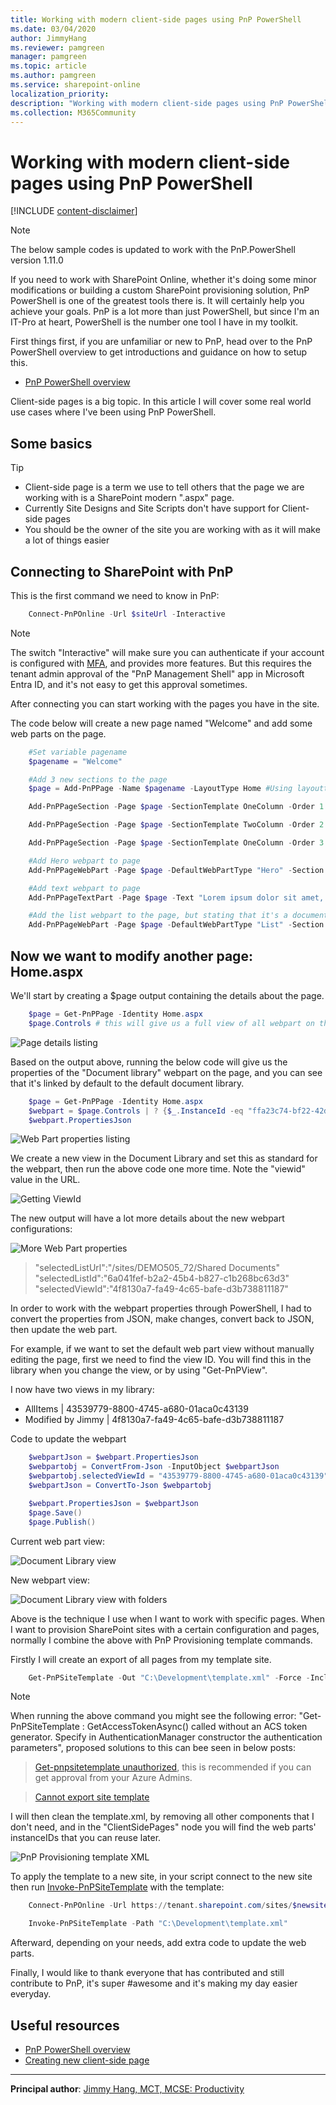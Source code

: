 ```yaml
---
title: Working with modern client-side pages using PnP PowerShell
ms.date: 03/04/2020
author: JimmyHang
ms.reviewer: pamgreen
manager: pamgreen
ms.topic: article
ms.author: pamgreen
ms.service: sharepoint-online
localization_priority: 
description: "Working with modern client-side pages using PnP PowerShell"
ms.collection: M365Community
---
```

# Working with modern client-side pages using PnP PowerShell

[!INCLUDE [content-disclaimer](includes/content-disclaimer.md)]

> [!NOTE]
> The below sample codes is updated to work with the PnP.PowerShell version 1.11.0

If you need to work with SharePoint Online, whether it's doing some minor modifications or building a custom SharePoint provisioning solution, PnP PowerShell is one of the greatest tools there is. It will certainly help you achieve your goals. PnP is a lot more than just PowerShell, but since I'm an IT-Pro at heart, PowerShell is the number one tool I have in my toolkit.

First things first, if you are unfamiliar or new to PnP, head over to the PnP PowerShell overview to get introductions and guidance on how to setup this.

* [PnP PowerShell overview](/powershell/sharepoint/sharepoint-pnp/sharepoint-pnp-cmdlets)

Client-side pages is a big topic. In this article I will cover some real world use cases where I've been using PnP PowerShell.

## Some basics

> [!TIP]
>
>* Client-side page is a term we use to tell others that the page we are working with is a SharePoint modern ".aspx" page.
>* Currently Site Designs and Site Scripts don't have support for Client-side pages
>* You should be the owner of the site you are working with as it will make a lot of things easier

## Connecting to SharePoint with PnP

This is the first command we need to know in PnP:

``` powershell
    Connect-PnPOnline -Url $siteUrl -Interactive
```

> [!NOTE]
> The switch "Interactive" will make sure you can authenticate if your account is configured with [MFA](glossary.md#multi-factor-authentication-mfa), and provides more features.
> But this requires the tenant admin approval of the "PnP Management Shell" app in Microsoft Entra ID, and it's not easy to get this approval sometimes.

After connecting you can start working with the pages you have in the site.

The code below will create a new page named "Welcome" and add some web parts on the page.

``` powershell
    #Set variable pagename  
    $pagename = "Welcome"  

    #Add 3 new sections to the page  
    $page = Add-PnPPage -Name $pagename -LayoutType Home #Using layouttype Home, removes the title and banner zone

    Add-PnPPageSection -Page $page -SectionTemplate OneColumn -Order 1 # OneColumnFullWidth is only available if the site is a Communication site

    Add-PnPPageSection -Page $page -SectionTemplate TwoColumn -Order 2

    Add-PnPPageSection -Page $page -SectionTemplate OneColumn -Order 3

    #Add Hero webpart to page  
    Add-PnPPageWebPart -Page $page -DefaultWebPartType "Hero" -Section 1 -Column 1

    #Add text webpart to page  
    Add-PnPPageTextPart -Page $page -Text "Lorem ipsum dolor sit amet, consectetuer adipiscing elit. Maecenas porttitor congue mass a. Fusce posuere, magna sed pulvinar ultricies, purus lectus malesuada libero, sit amet commodo magna eros quis urna." -Section 2 -Column 1

    #Add the list webpart to the page, but stating that it's a document library then add the library GUID  
    Add-PnPPageWebPart -Page $page -DefaultWebPartType "List" -Section 3 -Column 1 -WebPartProperties @{isDocumentLibrary="true";webRelativeListUrl="/Shared Documents"}
```

## Now we want to modify another page: Home.aspx

We'll start by creating a $page output containing the details about the page.  

``` powershell
    $page = Get-PnPPage -Identity Home.aspx
    $page.Controls # this will give us a full view of all webpart on the page, and their properties
```

![Page details listing](media/working-with-modern-clientside-pages-using-pnp-powershell/pnp02.png)

Based on the output above, running the below code will give us the properties of the "Document library" webpart on the page, and you can see that it's linked by default to the default document library.  

``` powershell
    $page = Get-PnPPage -Identity Home.aspx    
    $webpart = $page.Controls | ? {$_.InstanceId -eq "ffa23c74-bf22-42d0-8889-9a996fd8642b"}  
    $webpart.PropertiesJson  
```

![Web Part properties listing](media/working-with-modern-clientside-pages-using-pnp-powershell/pnp03.png)

We create a new view in the Document Library and set this as standard for the webpart, then run the above code one more time. Note the "viewid" value in the URL.

![Getting ViewId](media/working-with-modern-clientside-pages-using-pnp-powershell/pnp04.png)

The new output will have a lot more details about the new webpart configurations:

![More Web Part properties](media/working-with-modern-clientside-pages-using-pnp-powershell/pnp05.png)

> "selectedListUrl":"/sites/DEMO505_72/Shared Documents"  
> "selectedListId":"6a041fef-b2a2-45b4-b827-c1b268bc63d3"  
> "selectedViewId":"4f8130a7-fa49-4c65-bafe-d3b738811187"  

In order to work with the webpart properties through PowerShell, I had to convert the properties from JSON, make changes, convert back to JSON, then update the web part.

For example, if we want to set the default web part view without manually editing the page, first we need to find the view ID. You will find this in the library when you change the view, or by using "Get-PnPView".  

I now have two views in my library:

* AllItems | 43539779-8800-4745-a680-01aca0c43139
* Modified by Jimmy | 4f8130a7-fa49-4c65-bafe-d3b738811187
  
Code to update the webpart  

``` powershell
    $webpartJson = $webpart.PropertiesJson  
    $webpartobj = ConvertFrom-Json -InputObject $webpartJson  
    $webpartobj.selectedViewId = "43539779-8800-4745-a680-01aca0c43139"  
    $webpartJson = ConvertTo-Json $webpartobj  

    $webpart.PropertiesJson = $webpartJson  
    $page.Save()  
    $page.Publish()  
```

Current web part view:

![Document Library view](media/working-with-modern-clientside-pages-using-pnp-powershell/pnp06.png)

New webpart view:

![Document Library view with folders](media/working-with-modern-clientside-pages-using-pnp-powershell/pnp07.png)

Above is the technique I use when I want to work with specific pages. When I want to provision SharePoint sites with a certain configuration and pages, normally I combine the above with PnP Provisioning template commands.

Firstly I will create an export of all pages from my template site.

```powershell
    Get-PnPSiteTemplate -Out "C:\Development\template.xml" -Force -IncludeAllClientSidePages #includeallclientsidepages will copy all other pages in the site
```
>[!NOTE]
>When running the above command you might see the following error: "Get-PnPSiteTemplate : GetAccessTokenAsync() called without an ACS token generator. Specify in AuthenticationManager constructor the authentication parameters", proposed solutions to this can bee seen in below posts:

>[Get-pnpsitetemplate unauthorized](https://techcommunity.microsoft.com/t5/sharepoint-developer/get-pnpsitetemplate-attempted-to-perform-an-unauthorized/m-p/2631095), this is recommended if you can get approval from your Azure Admins.

>[Cannot export site template](https://stackoverflow.com/questions/67981547/cannot-export-site-template)

I will then clean the template.xml, by removing all other components that I don't need, and in the "ClientSidePages" node you will find the web parts' instanceIDs that you can reuse later.  

![PnP Provisioning template XML](media/working-with-modern-clientside-pages-using-pnp-powershell/pnp08.png)

To apply the template to a new site, in your script connect to the new site then run [Invoke-PnPSiteTemplate](https://pnp.github.io/powershell/cmdlets/Invoke-PnPSiteTemplate.html) with the template:

```powershell
    Connect-PnPOnline -Url https://tenant.sharepoint.com/sites/$newsite -Interactive

    Invoke-PnPSiteTemplate -Path "C:\Development\template.xml"
```

Afterward, depending on your needs, add extra code to update the web parts.

Finally, I would like to thank everyone that has contributed and still contribute to PnP, it's super #awesome and it's making my day easier everyday.

## Useful resources

* [PnP PowerShell overview](/powershell/sharepoint/sharepoint-pnp/sharepoint-pnp-cmdlets)
* [Creating new client-side page](https://hangconsult.com/2017/11/05/creating-a-new-client-side-page-with-pnp-powershell/)

------

**Principal author**: [Jimmy Hang, MCT, MCSE: Productivity](https://www.linkedin.com/in/jimmyhang)
